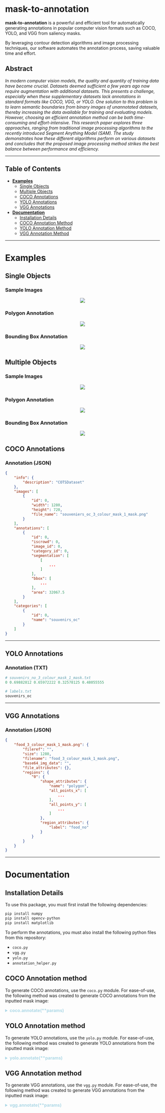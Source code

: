 **<h1>mask-to-annotation</h1>**
<!-- Describe the software -->
**mask-to-annotation** is a powerful and efficient tool for automatically generating annotations in popular computer vision formats such as COCO, YOLO, and VGG from saliency masks.

By leveraging contour detection algorithms and image processing techniques, our software automates the annotation process, saving valuable time and effort.

**<h2 name="abstract">Abstract</h2>**
*In modern computer vision models, the quality and quantity of training data have become crucial. Datasets deemed sufficient a few years ago now require augmentation with additional datasets. This presents a challenge, especially when these supplementary datasets lack annotations in standard formats like COCO, VGG, or YOLO. One solution to this problem is to learn semantic boundaries from binary images of unannotated datasets, thereby increasing the data available for training and evaluating models. However, choosing an efficient annotation method can be both time-consuming and effort-intensive. This research paper explores three approaches, ranging from traditional image processing algorithms to the recently introduced Segment Anything Model (SAM). The study demonstrates how these different algorithms perform on various datasets and concludes that the proposed image processing method strikes the best balance between performance and efficiency.*

<hr>

**<h2 name="coco-annotations">Table of Contents</h2>**

- **[Examples](#examples)**
  - [Single Objects](#single-objects)
  - [Multiple Objects](#multiple-objects)
  - [COCO Annotations](#coco-annotations)
  - [YOLO Annotations](#yolo-annotations)
  - [VGG Annotations](#vgg-annotations)
- **[Documentation](#documentation)**
  - [Installation Details](#installation-details)
  - [COCO Annotation Method](#coco-annotation-method)
  - [YOLO Annotation Method](#yolo-annotation-method)
  - [VGG Annotation Method](#vgg-annotation-method)

<hr>

**<h1 name="examples">Examples</h1>**

**<h2 name="single-objects">Single Objects</h2>**
<!-- Show images -->
<h3>Sample Images</h3>

<p align="center"><img src='./Evaluation/Figures/Original vs Mask.png'></p>

<h3>Polygon Annotation</h3>
<p align="center"><img src='./Evaluation/Figures/COCO_VGG_Results.png'></p>

<h3>Bounding Box Annotation</h3>
<p align="center"><img src='./Evaluation/Figures/YOLO_Results.png'></p>

**<h2 name="multiple-objects">Multiple Objects</h2>**
<!-- Show images -->
<h3>Sample Images</h3>

<p align="center"><img src='./Evaluation/Figures/Original vs Mask Multiple.png'></p>

<h3>Polygon Annotation</h3>
<p align="center"><img src='./Evaluation/Figures/COCO_VGG_Results_Multiple.png'></p>

<h3>Bounding Box Annotation</h3>
<p align="center"><img src='./Evaluation/Figures/YOLO_Results_Multiple.png'></p>


**<h2 name="coco-annotations">COCO Annotations</h2>**
<!-- Show json output -->
<h3>Annotation (JSON)</h3>

```json
{
    "info": {
        "description": "COTSDataset"
    },
    "images": [
        {
            "id": 0,
            "width": 1280,
            "height": 720,
            "file_name": "souveniers_oc_3_colour_mask_1_mask.png"
        }
    ],
    "annotations": [
        {
            "id": 0,
            "iscrowd": 0,
            "image_id": 0,
            "category_id": 0,
            "segmentation": [
                [
                    ...
                ]
            ],
            "bbox": [
                ...
            ],
            "area": 32067.5
        }
    ],
    "categories": [
        {
            "id": 0,
            "name": "souvenirs_oc"
        }
    ]
}
```

<hr>

**<h2 name="yolo-annotations">YOLO Annotations</h2>**
<!-- Show txt output -->
<h3>Annotation (TXT)</h3>

```python
# souvenirs_no_3_colour_mask_1_mask.txt
0 0.69882812 0.65972222 0.32578125 0.48055555

# labels.txt
souvenirs_oc
```

<hr>

**<h2 name="vgg-annotations">VGG Annotations</h2>**
<!-- Show json output -->
<h3>Annotation (JSON)</h3>

```json
{
    "food_3_colour_mask_1_mask.png": {
        "fileref": "",
        "size": 1280,
        "filename": "food_3_colour_mask_1_mask.png",
        "base64_img_data": "",
        "file_attributes": {},
        "regions": {
            "0": {
                "shape_attributes": {
                    "name": "polygon",
                    "all_points_x": [
                        ...
                    ],
                    "all_points_y": [
                        ...
                    ]
                },
                "region_attributes": {
                    "label": "food_no"
                }
            }
        }
    }
}
```

<hr>

**<h1 name="documentation">Documentation</h1>**
**<h2 name="installation-details">Installation Details</h2>**
To use this package, you must first install the following dependencies:
```python
pip install numpy
pip install opencv-python
pip install matplotlib
```

To perform the annotations, you must also install the following python files from this repository:
- `coco.py`
- `vgg.py`
- `yolo.py`
- `annotation_helper.py`

**<h2 name="coco-annotation-method">COCO Annotation method</h2>**

To generate COCO annotations, use the `coco.py` module.
For ease-of-use, the following method was created to generate COCO annotations from the inputted mask image:
<details>
<summary  style="color: lightblue;"><b> coco.annotate(**params)</b></summary>

- `image` : The input mask image to be annotated.
- `do_display` : A boolean value indicating whether or not to display the annotated image.
- `do_save` : A boolean value indicating whether or not to save the annotated image.
- `annotation_color` : The color of the annotation.
- `epsilon` : The epsilon value for the contour approximation algorithm. The default value is 0.005.
- `configuration` : The configuration of the annotation:
  - `coco.POLY_APPROX` : Polygon approximation.
  - `coco.K_MEANS_CLUSTER` : K-means clustering.
- `object_configuration` : The object configuration of the annotation:
  - `coco.SINGLE_OBJ` : Single object.
  - `coco.MULTIPLE_OBJ` : Multiple objects.
- `do_cvt` : A boolean value indicating whether or not to convert the image to RGB.
</details>

**<h2 name="yolo-annotation-method">YOLO Annotation method</h2>**

To generate YOLO annotations, use the `yolo.py` module.
For ease-of-use, the following method was created to generate YOLO annotations from the inputted mask image:
<details>
<summary  style="color: lightblue;"><b> yolo.annotate(**params)</b></summary>

- `image` : The input mask image to be annotated.
- `do_display` : A boolean value indicating whether or not to display the annotated image.
- `do_save` : A boolean value indicating whether or not to save the annotated image.
- `annotation_color` : The color of the annotation.
- `object_configuration` : The object configuration of the annotation:
  - `yolo.SINGLE_OBJ` : Single object.
  - `yolo.MULTIPLE_OBJ` : Multiple objects.
- `do_cvt` : A boolean value indicating whether or not to convert the image to RGB.
</details>

**<h2 name="vgg-annotation-method">VGG Annotation method</h2>**

To generate VGG annotations, use the `vgg.py` module.
For ease-of-use, the following method was created to generate VGG annotations from the inputted mask image:
<details>
<summary  style="color: lightblue;"><b> vgg.annotate(**params)</b></summary>

- `image` : The input mask image to be annotated.
- `do_display` : A boolean value indicating whether or not to display the annotated image.
- `do_save` : A boolean value indicating whether or not to save the annotated image.
- `annotation_color` : The color of the annotation.
- `epsilon` : The epsilon value for the contour approximation algorithm. The default value is 0.005.
- `configuration` : The configuration of the annotation:
  - `vgg.POLY_APPROX` : Polygon approximation.
  - `vgg.K_MEANS_CLUSTER` : K-means clustering.
- `object_configuration` : The object configuration of the annotation:
  - `vgg.SINGLE_OBJ` : Single object.
  - `vgg.MULTIPLE_OBJ` : Multiple objects.
- `do_cvt` : A boolean value indicating whether or not to convert the image to RGB.
</details>


